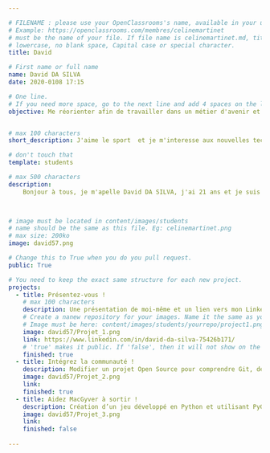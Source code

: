 ```yaml
---

# FILENAME : please use your OpenClassrooms's name, available in your url.
# Example: https://openclassrooms.com/membres/celinemartinet
# must be the name of your file. If file name is celinemartinet.md, title is celinemartinet.
# lowercase, no blank space, Capital case or special character.
title: David

# First name or full name
name: David DA SILVA
date: 2020-0108 17:15

# One line.
# If you need more space, go to the next line and add 4 spaces on the left, as in 'description'.
objective: Me réorienter afin de travailler dans un métier d'avenir et m'épanouir professionnellement.


# max 100 characters
short_description: J'aime le sport  et je m'interesse aux nouvelles technologies

# don't touch that
template: students

# max 500 characters
description:
    Bonjour à tous, je m'apelle David DA SILVA, j'ai 21 ans et je suis heureux de rejoindre Openclassrooms !  Lorsque j'ai trouvé la formation developpeur d'application IOS, j'ai directement été attiré c'est pourquoi j'ai décidé de m'y inscrire et de me consacrer à cette formation à temps plein. Mes objéctifs sont de découvrir le domaine, apprendre toutes les techniques et compétences afin de les maîtriser et les gerer en toute autonomie. 
  


# image must be located in content/images/students
# name should be the same as this file. Eg: celinemartinet.png
# max size: 200ko
image: david57.png

# Change this to True when you do you pull request.
public: True

# You need to keep the exact same structure for each new project.
projects:
  - title: Présentez-vous !
    # max 100 characters
    description: Une présentation de moi-même et un lien vers mon LinkedIn.
    # Create a nanew repository for your images. Name it the same as your nickname and profile picture.
    # Image must be here: content/images/students/yourrepo/project1.png
    image: david57/Projet_1.png
    link: https://www.linkedin.com/in/david-da-silva-75426b171/
    # 'true' makes it public. If 'false', then it will not show on the website.
    finished: true
  - title: Intégrez la communauté !
    description: Modifier un projet Open Source pour comprendre Git, de Github et les pull requests.
    image: david57/Projet_2.png
    link: 
    finished: true
  - title: Aidez MacGyver à sortir !
    description: Création d’un jeu développé en Python et utilisant PyGame.
    image: david57/Projet_3.png
    link: 
    finished: false
    
---
```



